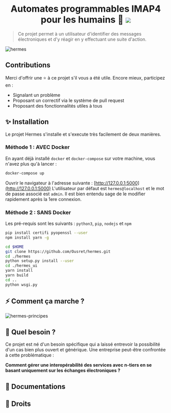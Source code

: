 <h1 align="center">Automates programmables IMAP4 pour les humains 👋 <a href="https://twitter.com/intent/tweet?text=Hermes%20&url=https://www.github.com/Ousret/hermes&hashtags=python,imap,automatons,developers"><img src="https://img.shields.io/twitter/url/http/shields.io.svg?style=social"/></a></h1>

> Ce projet permet à un utilisateur d'identifier des messages électroniques et d'y réagir en y effectuant une suite d'action.

![hermes](https://user-images.githubusercontent.com/9326700/71805247-0eb8a200-3066-11ea-90a8-a58477ce5e8f.jpg)

## Contributions

Merci d'offrir une ⭐ à ce projet s'il vous a été utile. Encore mieux, participez en : 
  - Signalant un problème
  - Proposant un correctif via le système de pull request
  - Proposant des fonctionnalités utiles à tous

## ✨ Installation

Le projet Hermes s'installe et s'execute très facilement de deux manières.

### Méthode 1 : AVEC Docker

En ayant déjà installé `docker` et `docker-compose` sur votre machine, vous n'avez plus qu'à lancer :

```sh
docker-compose up
```

Ouvrir le navigateur à l'adresse suivante : [http://127.0.0.1:5000](http://127.0.0.1:5000)
L'utilisateur par défaut est `hermes@localhost` et le mot de passe associé est `admin`. 
Il est bien entendu sage de le modifier rapidement après la 1ere connexion.

### Méthode 2 : SANS Docker

Les pré-requis sont les suivants : `python3`, `pip`, `nodejs` et `npm`

```sh
pip install certifi pyopenssl --user
npm install yarn -g

cd $HOME
git clone https://github.com/Ousret/hermes.git
cd ./hermes
python setup.py install --user
cd ./hermes_ui
yarn install
yarn build
cd ..
python wsgi.py
```

## ⚡ Comment ça marche ?

![hermes-principes](https://user-images.githubusercontent.com/9326700/71805268-2001ae80-3066-11ea-9e8e-386044ddd621.gif)

## 🍰 Quel besoin ?

Ce projet est né d'un besoin spécifique qui a laissé entrevoir la possibilité d'un cas bien plus ouvert et générique.
Une entreprise peut-être confrontée à cette problématique : 

**Comment gérer une interopérabilité des services avec n-tiers en se basant uniquement sur les échanges électroniques ?**

## 👤 Documentations

## 📝 Droits


